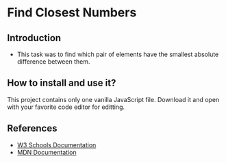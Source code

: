 # Find Closest Numbers

## Introduction

- This task was to find which pair of elements have the smallest absolute difference between them.

## How to install and use it?

This project contains only one vanilla JavaScript file.
Download it and open with your favorite code editor for editting.

## References

- [W3 Schools Documentation](https://www.w3schools.com/)
- [MDN Documentation](https://developer.mozilla.org)
